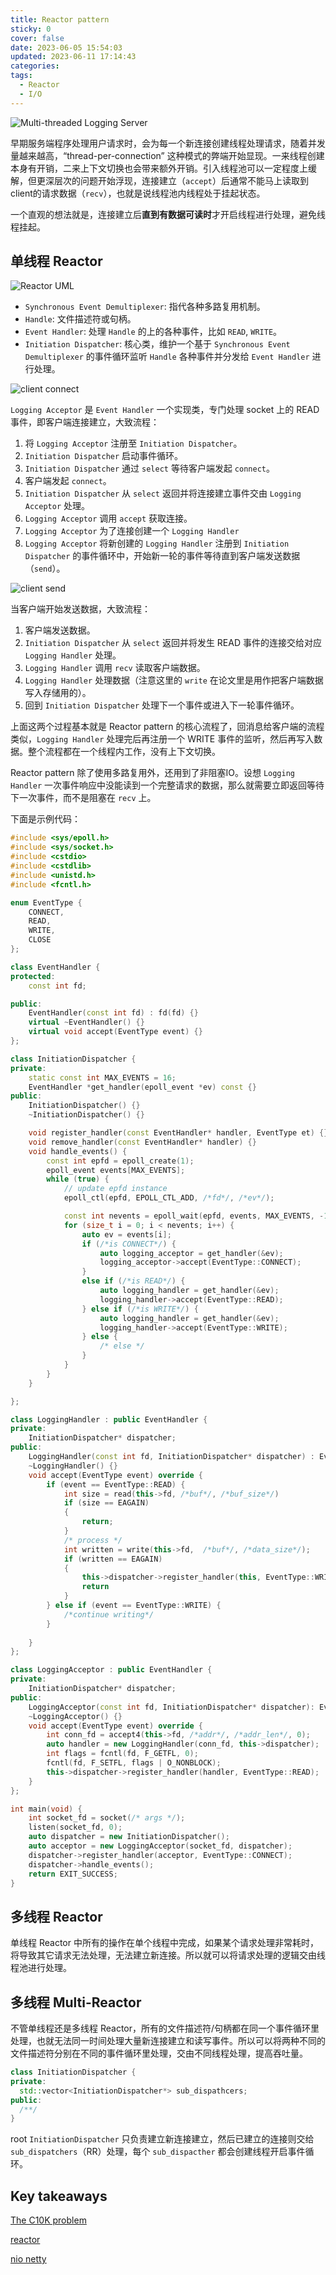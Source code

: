 ```yaml
---
title: Reactor pattern
sticky: 0
cover: false
date: 2023-06-05 15:54:03
updated: 2023-06-11 17:14:43
categories:
tags:
  - Reactor
  - I/O
---
```


![Multi-threaded Logging Server](../../../img/2023/multithreadloggingserver.png)

早期服务端程序处理用户请求时，会为每一个新连接创建线程处理请求，随着并发量越来越高，“thread-per-connection” 这种模式的弊端开始显现。一来线程创建本身有开销，二来上下文切换也会带来额外开销。引入线程池可以一定程度上缓解，但更深层次的问题开始浮现，连接建立（`accept`）后通常不能马上读取到client的请求数据（`recv`），也就是说线程池内线程处于挂起状态。

一个直观的想法就是，连接建立后**直到有数据可读时**才开启线程进行处理，避免线程挂起。

## 单线程 Reactor

![Reactor UML](../../../img/2023/reactor_uml.png)

- `Synchronous Event Demultiplexer`: 指代各种多路复用机制。
- `Handle`: 文件描述符或句柄。
- `Event Handler`: 处理 `Handle` 的上的各种事件，比如 `READ`, `WRITE`。
- `Initiation Dispatcher`: 核心类，维护一个基于 `Synchronous Event Demultiplexer` 的事件循环监听 `Handle` 各种事件并分发给 `Event Handler` 进行处理。

![client connect](../../../img/2023/reactor_connect.png)

`Logging Acceptor` 是 `Event Handler` 一个实现类，专门处理 socket 上的 READ 事件，即客户端连接建立，大致流程：

1. 将 `Logging Acceptor` 注册至 `Initiation Dispatcher`。
2. `Initiation Dispatcher` 启动事件循环。
3. `Initiation Dispatcher` 通过 `select` 等待客户端发起 `connect`。
4. 客户端发起 `connect`。
5. `Initiation Dispatcher` 从 `select` 返回并将连接建立事件交由 `Logging Acceptor` 处理。
6. `Logging Acceptor` 调用 `accept` 获取连接。
7. `Logging Acceptor` 为了连接创建一个 `Logging Handler` 
8. `Logging Acceptor` 将新创建的 `Logging Handler` 注册到 `Initiation Dispatcher` 的事件循环中，开始新一轮的事件等待直到客户端发送数据（`send`）。

![client send](../../../img/2023/reactor_send.png)

当客户端开始发送数据，大致流程：

1. 客户端发送数据。
2. `Initiation Dispatcher` 从 `select` 返回并将发生 READ 事件的连接交给对应 `Logging Handler` 处理。
3. `Logging Handler` 调用 `recv` 读取客户端数据。
4. `Logging Handler` 处理数据（注意这里的 `write` 在论文里是用作把客户端数据写入存储用的）。
5. 回到 `Initiation Dispatcher` 处理下一个事件或进入下一轮事件循环。

上面这两个过程基本就是 Reactor pattern 的核心流程了，回消息给客户端的流程类似，`Logging Handler` 处理完后再注册一个 WRITE 事件的监听，然后再写入数据。整个流程都在一个线程内工作，没有上下文切换。

Reactor pattern 除了使用多路复用外，还用到了非阻塞IO。设想 `Logging Handler` 一次事件响应中没能读到一个完整请求的数据，那么就需要立即返回等待下一次事件，而不是阻塞在 `recv` 上。

下面是示例代码：

```C++
#include <sys/epoll.h>
#include <sys/socket.h>
#include <cstdio>
#include <cstdlib>
#include <unistd.h>
#include <fcntl.h>

enum EventType {
    CONNECT,
    READ,
    WRITE,
    CLOSE
};

class EventHandler {
protected:
    const int fd;

public:
    EventHandler(const int fd) : fd(fd) {}
    virtual ~EventHandler() {}
    virtual void accept(EventType event) {}
};

class InitiationDispatcher {
private:
    static const int MAX_EVENTS = 16;
    EventHandler *get_handler(epoll_event *ev) const {}
public:
    InitiationDispatcher() {}
    ~InitiationDispatcher() {}

    void register_handler(const EventHandler* handler, EventType et) {}
    void remove_handler(const EventHandler* handler) {}
    void handle_events() {
        const int epfd = epoll_create(1);
        epoll_event events[MAX_EVENTS];
        while (true) {
            // update epfd instance
            epoll_ctl(epfd, EPOLL_CTL_ADD, /*fd*/, /*ev*/);

            const int nevents = epoll_wait(epfd, events, MAX_EVENTS, -1);
            for (size_t i = 0; i < nevents; i++) {
                auto ev = events[i];
                if (/*is CONNECT*/) {
                    auto logging_acceptor = get_handler(&ev);
                    logging_acceptor->accept(EventType::CONNECT);
                }
                else if (/*is READ*/) {
                    auto logging_handler = get_handler(&ev);
                    logging_handler->accept(EventType::READ);
                } else if (/*is WRITE*/) {
                    auto logging_handler = get_handler(&ev);
                    logging_handler->accept(EventType::WRITE);
                } else {
                    /* else */
                }
            }
        }
    }

};

class LoggingHandler : public EventHandler {
private:
    InitiationDispatcher* dispatcher;
public:
    LoggingHandler(const int fd, InitiationDispatcher* dispatcher) : EventHandler(fd), dispatcher(dispatcher) {}
    ~LoggingHandler() {}
    void accept(EventType event) override {
        if (event == EventType::READ) {
            int size = read(this->fd, /*buf*/, /*buf_size*/)
            if (size == EAGAIN)
            {
                return;
            }
            /* process */
            int written = write(this->fd,  /*buf*/, /*data_size*/);
            if (written == EAGAIN)
            {
                this->dispatcher->register_handler(this, EventType::WRITE);
                return
            }
        } else if (event == EventType::WRITE) {
            /*continue writing*/
        }
        
    }
};

class LoggingAcceptor : public EventHandler {
private:
    InitiationDispatcher* dispatcher;
public:
    LoggingAcceptor(const int fd, InitiationDispatcher* dispatcher): EventHandler(fd), dispatcher(dispatcher) {}
    ~LoggingAcceptor() {}
    void accept(EventType event) override {
        int conn_fd = accept4(this->fd, /*addr*/, /*addr_len*/, 0);
        auto handler = new LoggingHandler(conn_fd, this->dispatcher);
        int flags = fcntl(fd, F_GETFL, 0);
        fcntl(fd, F_SETFL, flags | O_NONBLOCK);
        this->dispatcher->register_handler(handler, EventType::READ);
    }
};

int main(void) {
    int socket_fd = socket(/* args */);
    listen(socket_fd, 0);
    auto dispatcher = new InitiationDispatcher();
    auto acceptor = new LoggingAcceptor(socket_fd, dispatcher);
    dispatcher->register_handler(acceptor, EventType::CONNECT);
    dispatcher->handle_events();
    return EXIT_SUCCESS;
}
```

## 多线程 Reactor

单线程 Reactor 中所有的操作在单个线程中完成，如果某个请求处理非常耗时，将导致其它请求无法处理，无法建立新连接。所以就可以将请求处理的逻辑交由线程池进行处理。

## 多线程 Multi-Reactor

不管单线程还是多线程 Reactor，所有的文件描述符/句柄都在同一个事件循环里处理，也就无法同一时间处理大量新连接建立和读写事件。所以可以将两种不同的文件描述符分别在不同的事件循环里处理，交由不同线程处理，提高吞吐量。

```C++
class InitiationDispatcher {
private:
  std::vector<InitiationDispatcher*> sub_dispathcers;
public:
  /**/
}
```

root `InitiationDispatcher` 只负责建立新连接建立，然后已建立的连接则交给 `sub_dispatchers`（RR）处理，每个 `sub_dispacther` 都会创建线程开启事件循环。

## Key takeaways

[The C10K problem](http://www.kegel.com/c10k.html)

[reactor](https://www.dre.vanderbilt.edu/~schmidt/PDF/reactor-siemens.pdf)

[nio netty](https://nicky-chin.cn/2020/06/11/net-nio-netty)
